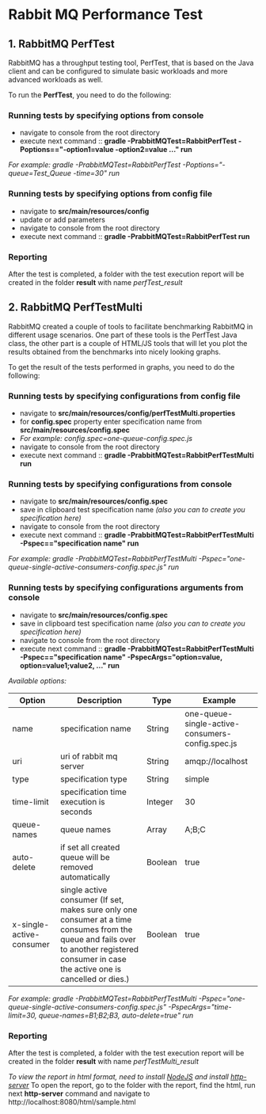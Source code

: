 # Rabbit MQ Performance Test

## 1. RabbitMQ PerfTest
RabbitMQ has a throughput testing tool, PerfTest, that is based on the Java client and can be configured to simulate basic workloads and more advanced workloads as well.

To run the **PerfTest**, you need to do the following:

### Running tests by specifying options from console

* navigate to console from the root directory
* execute next command :: **gradle -PrabbitMQTest=RabbitPerfTest -Poptions=="-option1=value -option2=value ..." run**
 
_For example: gradle -PrabbitMQTest=RabbitPerfTest -Poptions="-queue=Test_Queue -time=30" run_

### Running tests by specifying options from config file
* navigate to **src/main/resources/config**
* update or add parameters
* navigate to console from the root directory
* execute next command ::  **gradle -PrabbitMQTest=RabbitPerfTest run**

### Reporting 

After the test is completed, a folder with the test execution report will be created in the folder **result** with name _perfTest_result_

## 2. RabbitMQ PerfTestMulti
RabbitMQ created a couple of tools to facilitate benchmarking RabbitMQ in different usage scenarios. One part of these tools is the PerfTest Java class, the other part is a couple of HTML/JS tools that will let you plot the results obtained from the benchmarks into nicely looking graphs.

To get the result of the tests performed in graphs, you need to do the following:

### Running tests by specifying configurations from config file
* navigate to **src/main/resources/config/perfTestMulti.properties**
* for **config.spec** property enter specification name from **src/main/resources/config.spec** 
* _For example: config.spec=one-queue-config.spec.js_
* navigate to console from the root directory
* execute next command ::  **gradle -PrabbitMQTest=RabbitPerfTestMulti run**

### Running tests by specifying configurations from console

* navigate to **src/main/resources/config.spec**
* save in clipboard test specification name _(also you can to create you specification here)_
* navigate to console from the root directory
* execute next command :: **gradle -PrabbitMQTest=RabbitPerfTestMulti -Pspec=="specification name" run** 

_For example: gradle -PrabbitMQTest=RabbitPerfTestMulti -Pspec="one-queue-single-active-consumers-config.spec.js" run_

### Running tests by specifying configurations arguments from console
* navigate to **src/main/resources/config.spec**
* save in clipboard test specification name _(also you can to create you specification here)_
* navigate to console from the root directory
* execute next command :: **gradle -PrabbitMQTest=RabbitPerfTestMulti -Pspec=="specification name" -PspecArgs="option=value, option=value1;value2, ..." run**

_Available options:_

| Option | Description  | Type  | Example |
| ------- | --- | --- | --- |
| name | specification name | String | one-queue-single-active-consumers-config.spec.js |
| uri | uri of rabbit mq server | String | amqp://localhost |
| type | specification type | String | simple |
| time-limit | specification time execution is seconds | Integer | 30 |
| queue-names | queue names  | Array | A;B;C |
| auto-delete | if set all created queue will be removed automatically | Boolean | true |
| x-single-active-consumer | single active consumer (If set, makes sure only one consumer at a time consumes from the queue and fails over to another registered consumer in case the active one is cancelled or dies.) | Boolean | true |

_For example: gradle -PrabbitMQTest=RabbitPerfTestMulti -Pspec="one-queue-single-active-consumers-config.spec.js" -PspecArgs="time-limit=30, queue-names=B1;B2;B3, auto-delete=true" run_

### Reporting

After the test is completed, a folder with the test execution report will be created in the folder **result** with name _perfTestMulti_result_

_To view the report in html format, need to install [NodeJS](https://nodejs.org/en/) and install [http-server](https://www.npmjs.com/package/http-server)_
To open the report, go to the folder with the report, find the html, run next **http-server** command and navigate to http://localhost:8080/html/sample.html

